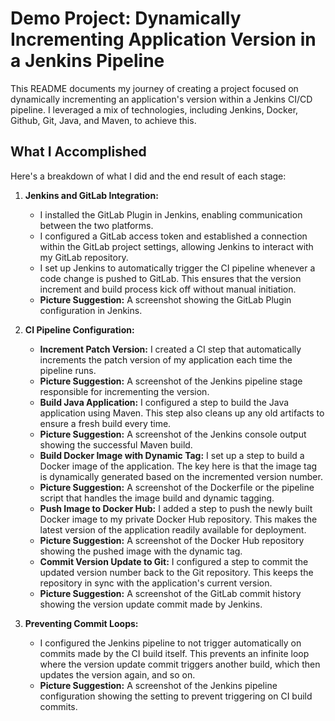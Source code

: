 # Demo Project: Dynamically Incrementing Application Version in a Jenkins Pipeline

 This README documents my journey of creating a project focused on dynamically incrementing an application's version within a Jenkins CI/CD pipeline. I leveraged a mix of technologies, including Jenkins, Docker, Github, Git, Java, and Maven, to achieve this.

## What I Accomplished

Here's a breakdown of what I did and the end result of each stage:

1. **Jenkins and GitLab Integration:**
    *   I installed the GitLab Plugin in Jenkins, enabling communication between the two platforms.
    *   I configured a GitLab access token and established a connection within the GitLab project settings, allowing Jenkins to interact with my GitLab repository.
    *   I set up Jenkins to automatically trigger the CI pipeline whenever a code change is pushed to GitLab. This ensures that the version increment and build process kick off without manual initiation.
    *   **Picture Suggestion:** A screenshot showing the GitLab Plugin configuration in Jenkins.

2. **CI Pipeline Configuration:**
    *   **Increment Patch Version:** I created a CI step that automatically increments the patch version of my application each time the pipeline runs.
    *   **Picture Suggestion:** A screenshot of the Jenkins pipeline stage responsible for incrementing the version.
    *   **Build Java Application:** I configured a step to build the Java application using Maven. This step also cleans up any old artifacts to ensure a fresh build every time.
    *   **Picture Suggestion:** A screenshot of the Jenkins console output showing the successful Maven build.
    *   **Build Docker Image with Dynamic Tag:** I set up a step to build a Docker image of the application. The key here is that the image tag is dynamically generated based on the incremented version number.
    *   **Picture Suggestion:** A screenshot of the Dockerfile or the pipeline script that handles the image build and dynamic tagging.
    *   **Push Image to Docker Hub:** I added a step to push the newly built Docker image to my private Docker Hub repository. This makes the latest version of the application readily available for deployment.
    *   **Picture Suggestion:** A screenshot of the Docker Hub repository showing the pushed image with the dynamic tag.
    *   **Commit Version Update to Git:** I configured a step to commit the updated version number back to the Git repository. This keeps the repository in sync with the application's current version.
    *   **Picture Suggestion:** A screenshot of the GitLab commit history showing the version update commit made by Jenkins.

3. **Preventing Commit Loops:**
    *   I configured the Jenkins pipeline to not trigger automatically on commits made by the CI build itself. This prevents an infinite loop where the version update commit triggers another build, which then updates the version again, and so on.
    *   **Picture Suggestion:** A screenshot of the Jenkins pipeline configuration showing the setting to prevent triggering on CI build commits.

